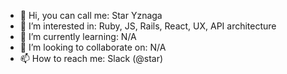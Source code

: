 - 👋 Hi, you can call me: Star Yznaga
- 👀 I’m interested in: Ruby, JS, Rails, React, UX, API architecture
- 🌱 I’m currently learning: N/A
- 💞️ I’m looking to collaborate on: N/A
- 📫 How to reach me: Slack (@star)

<!---
star-square/star-square is a ✨ special ✨ repository because its `README.md` (this file) appears on your GitHub profile.
You can click the Preview link to take a look at your changes.
--->
